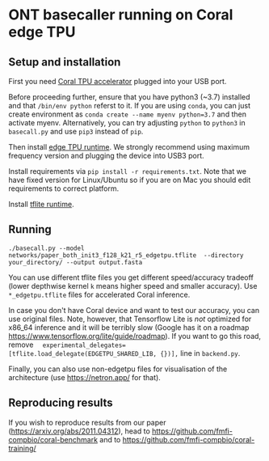 # ONT basecaller running on Coral edge TPU

## Setup and installation

First you need [Coral TPU accelerator](https://coral.ai/products/accelerator/) plugged into your USB port.

Before proceeding further, ensure that you have python3 (~3.7) installed and that `/bin/env python` referst to it. If you are using `conda`, you can just create environment as `conda create --name myenv python=3.7` and then activate myenv. Alternatively, you can try adjusting `python` to `python3` in `basecall.py` and use `pip3` instead of `pip`.

Then install [edge TPU runtime](https://coral.ai/docs/accelerator/get-started#1-install-the-edge-tpu-runtime).
We strongly recommend using maximum frequency version and plugging the device into USB3 port.

Install requirements via `pip install -r requirements.txt`. Note that we have fixed version for Linux/Ubuntu so if you are on Mac you should edit requirements to correct platform.

Install [tflite runtime](https://www.tensorflow.org/lite/guide/python).

## Running

`./basecall.py --model networks/paper_both_init3_f128_k21_r5_edgetpu.tflite  --directory your_directory/ --output output.fasta`

You can use different tflite files you get different speed/accuracy tradeoff (lower depthwise kernel `k` means higher speed and smaller accuracy).
Use `*_edgetpu.tflite` files for accelerated Coral inference. 

In case you don't have Coral device and want to test our accuracy, you can use original files.
Note, however, that Tensorflow Lite is *not* optimized for x86_64 inference and it will be terribly slow (Google has it on a roadmap https://www.tensorflow.org/lite/guide/roadmap).
If you want to go this road, remove `  experimental_delegates=[tflite.load_delegate(EDGETPU_SHARED_LIB, {})],` line in `backend.py`.

Finally, you can also use non-edgetpu files for visualisation of the architecture (use https://netron.app/ for that). 

## Reproducing results

If you wish to reproduce results from our paper (https://arxiv.org/abs/2011.04312), head to https://github.com/fmfi-compbio/coral-benchmark and to https://github.com/fmfi-compbio/coral-training/

